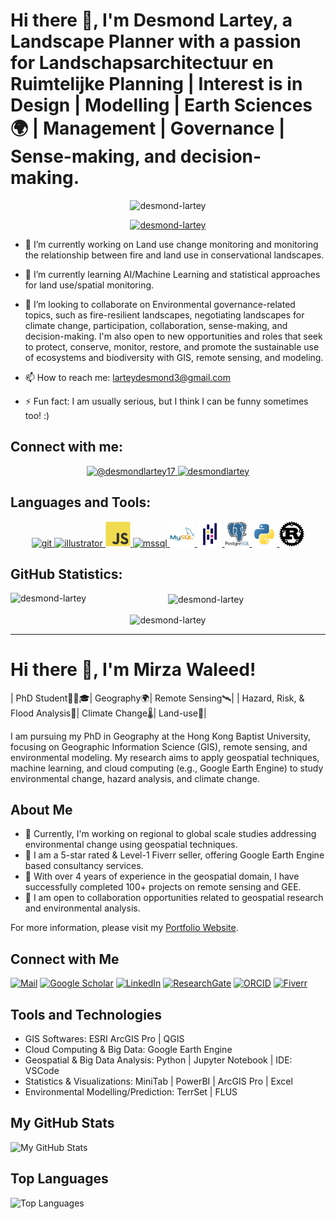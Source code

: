 # Hi there 👋, I'm Desmond Lartey, a Landscape Planner with a passion for Landschapsarchitectuur en Ruimtelijke Planning | Interest is in Design | Modelling | Earth Sciences🌍 | Management | Governance | Sense-making, and decision-making.

<p align="center">
  <img src="https://komarev.com/ghpvc/?username=desmond-lartey&label=Profile%20views&color=0e75b6&style=flat" alt="desmond-lartey" />
</p>

<p align="center">
  <a href="https://github.com/ryo-ma/github-profile-trophy">
    <img src="https://github-profile-trophy.vercel.app/?username=desmond-lartey" alt="desmond-lartey" />
  </a>
</p>

- 🔭 I’m currently working on Land use change monitoring and monitoring the relationship between fire and land use in conservational landscapes.

- 🌱 I’m currently learning AI/Machine Learning and statistical approaches for land use/spatial monitoring.

- 👯 I’m looking to collaborate on Environmental governance-related topics, such as fire-resilient landscapes, negotiating landscapes for climate change, participation, collaboration, sense-making, and decision-making. I'm also open to new opportunities and roles that seek to protect, conserve, monitor, restore, and promote the sustainable use of ecosystems and biodiversity with GIS, remote sensing, and modeling.

- 📫 How to reach me: larteydesmond3@gmail.com

- ⚡ Fun fact: I am usually serious, but I think I can be funny sometimes too! :)

## Connect with me:
<p align="center">
  <a href="https://twitter.com/desmondlartey17" target="_blank">
    <img src="https://raw.githubusercontent.com/rahuldkjain/github-profile-readme-generator/master/src/images/icons/Social/twitter.svg" alt="@desmondlartey17" height="30" width="40" />
  </a>
  <a href="https://www.linkedin.com/in/desmondlartey" target="_blank">
    <img src="https://raw.githubusercontent.com/rahuldkjain/github-profile-readme-generator/master/src/images/icons/Social/linked-in-alt.svg" alt="desmondlartey" height="30" width="40" />
  </a>
</p>

## Languages and Tools:
<p align="center">
  <a href="https://git-scm.com/" target="_blank" rel="noreferrer">
    <img src="https://www.vectorlogo.zone/logos/git-scm/git-scm-icon.svg" alt="git" width="40" height="40"/>
  </a>
  <a href="https://www.adobe.com/in/products/illustrator.html" target="_blank" rel="noreferrer">
    <img src="https://www.vectorlogo.zone/logos/adobe_illustrator/adobe_illustrator-icon.svg" alt="illustrator" width="40" height="40"/>
  </a>
  <a href="https://developer.mozilla.org/en-US/docs/Web/JavaScript" target="_blank" rel="noreferrer">
    <img src="https://raw.githubusercontent.com/devicons/devicon/master/icons/javascript/javascript-original.svg" alt="javascript" width="40" height="40"/>
  </a>
  <a href="https://www.microsoft.com/en-us/sql-server" target="_blank" rel="noreferrer">
    <img src="https://www.svgrepo.com/show/303229/microsoft-sql-server-logo.svg" alt="mssql" width="40" height="40"/>
  </a>
  <a href="https://www.mysql.com/" target="_blank" rel="noreferrer">
    <img src="https://raw.githubusercontent.com/devicons/devicon/master/icons/mysql/mysql-original-wordmark.svg" alt="mysql" width="40" height="40"/>
  </a>
  <a href="https://pandas.pydata.org/" target="_blank" rel="noreferrer">
    <img src="https://raw.githubusercontent.com/devicons/devicon/2ae2a900d2f041da66e950e4d48052658d850630/icons/pandas/pandas-original.svg" alt="pandas" width="40" height="40"/>
  </a>
  <a href="https://www.postgresql.org" target="_blank" rel="noreferrer">
    <img src="https://raw.githubusercontent.com/devicons/devicon/master/icons/postgresql/postgresql-original-wordmark.svg" alt="postgresql" width="40" height="40"/>
  </a>
  <a href="https://www.python.org" target="_blank" rel="noreferrer">
    <img src="https://raw.githubusercontent.com/devicons/devicon/master/icons/python/python-original.svg" alt="python" width="40" height="40"/>
  </a>
  <a href="https://www.rust-lang.org" target="_blank" rel="noreferrer">
    <img src="https://raw.githubusercontent.com/devicons/devicon/master/icons/rust/rust-plain.svg" alt="rust" width="40" height="40"/>
  </a>
</p>

## GitHub Statistics:
<p align="center">
  <img align="left" src="https://github-readme-stats.vercel.app/api/top-langs?username=desmond-lartey&show_icons=true&locale=en&layout=compact" alt="desmond-lartey" />
</p>
<p align="center">
  <img align="center" src="https://github-readme-stats.vercel.app/api?username=desmond-lartey&show_icons=true&locale=en" alt="desmond-lartey" />
</p>
<p align="center">
  <img align="center" src="https://github-readme-streak-stats.herokuapp.com/?user=desmond-lartey" alt="desmond-lartey" />
</p>

---

# Hi there 👋, I'm Mirza Waleed!

| PhD Student👨‍🔬🎓| Geography🌍| Remote Sensing🛰️|
| Hazard, Risk, & Flood Analysis🌊| Climate Change🌡️| Land-use🌆|

I am pursuing my PhD in Geography at the Hong Kong Baptist University, focusing on Geographic Information Science (GIS), remote sensing, and environmental modeling. My research aims to apply geospatial techniques, machine learning, and cloud computing (e.g., Google Earth Engine) to study environmental change, hazard analysis, and climate change.

## About Me
- 🌱 Currently, I'm working on regional to global scale studies addressing environmental change using geospatial techniques.
- 💼 I am a 5-star rated & Level-1 Fiverr seller, offering Google Earth Engine based consultancy services.
- 💼 With over 4 years of experience in the geospatial domain, I have successfully completed 100+ projects on remote sensing and GEE.
- 👯 I am open to collaboration opportunities related to geospatial research and environmental analysis.

For more information, please visit my [Portfolio Website](https://example.com).

## Connect with Me
[![Mail](https://img.shields.io/badge/Mail-Click%20Here-red)](mailto:your.email@example.com)
[![Google Scholar](https://img.shields.io/badge/Google%20Scholar-Profile-blue)](https://scholar.google.com/citations?user=your_google_scholar_id)
[![LinkedIn](https://img.shields.io/badge/LinkedIn-Connect-blue)](https://www.linkedin.com/in/your_linkedin_id)
[![ResearchGate](https://img.shields.io/badge/ResearchGate-Profile-brightgreen)](https://www.researchgate.net/profile/your_researchgate_id)
[![ORCID](https://img.shields.io/badge/ORCID-Profile-green)](https://orcid.org/your_orcid_id)
[![Fiverr](https://img.shields.io/badge/Fiverr-Check%20Out%20My%20Services-1dbf73)](https://www.fiverr.com/your_fiverr_id)

## Tools and Technologies
- GIS Softwares: ESRI ArcGIS Pro | QGIS
- Cloud Computing & Big Data: Google Earth Engine
- Geospatial & Big Data Analysis: Python | Jupyter Notebook | IDE: VSCode
- Statistics & Visualizations: MiniTab | PowerBI | ArcGIS Pro | Excel
- Environmental Modelling/Prediction: TerrSet | FLUS

## My GitHub Stats
![My GitHub Stats](https://github-readme-stats.vercel.app/api?username=mirzawaleed&show_icons=true&theme=radical)

## Top Languages
![Top Languages](https://github-readme-stats.vercel.app/api/top-langs/?username=mirzawaleed&layout=compact)
